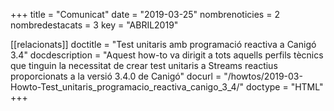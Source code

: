 +++
title           = "Comunicat"
date	 	  	    = "2019-03-25"
nombrenoticies  = 2
nombredestacats = 3
key 		  	    = "ABRIL2019"

[[relacionats]]
doctitle          = "Test unitaris amb programació reactiva a Canigó 3.4"
docdescription    = "Aquest how-to va dirigit a tots aquells perfils tècnics que tinguin la necessitat de crear test unitaris a Streams reactius proporcionats a la versió 3.4.0 de Canigó"
docurl            = "/howtos/2019-03-Howto-Test_unitaris_programacio_reactiva_canigo_3_4/"
doctype           = "HTML"
+++
